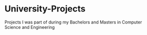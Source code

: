 # University-Projects
Projects I was part of during my Bachelors and Masters in Computer Science and Engineering
